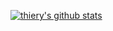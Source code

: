 [![thiery's github stats](https://github-readme-stats.vercel.app/api?username=thieryw&title_color=fff&icon_color=8B959E&text_color=9f9f9f&bg_color=0E1217)](https://github.com/bzg/github-readme-stats)
